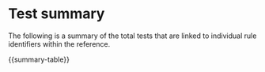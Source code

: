 # Test summary

The following is a summary of the total tests that are linked to individual rule identifiers within the reference.

{{summary-table}}
